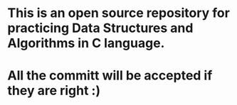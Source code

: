 # This is an open source repository for practicing Data Structures and Algorithms in C language. 
# All the committ will be accepted if they are right :)
